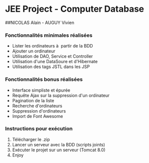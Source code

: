 JEE Project - Computer Database
===============================

##NICOLAS Alain - AUGUY Vivien

### Fonctionnalités minimales réalisées
* Lister les ordinateurs à  partir de la BDD
* Ajouter un ordinateur
* Utilisation de DAO, Service et Controller
* Utilisation d'une DataSoure et d'Hibernate
* Utilisation des tags JSTL dans les JSP

### Fonctionnalités bonus réalisées
* Interface simpliste et épurée
* Requête Ajax sur la suppression d'un ordinateur
* Pagination de la liste
* Recherche d'ordinateurs
* Suppression d'ordinateurs
* Import de Font Awesome

### Instructions pour exécution
1. Télécharger le .zip
2. Lancer un serveur avec la BDD (scripts joints)
3. Exécuter le projet sur un serveur (Tomcat 8.0)
4. Enjoy
